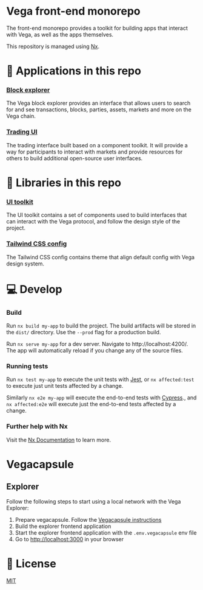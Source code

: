 # Vega front-end monorepo

The front-end monorepo provides a toolkit for building apps that interact with Vega, as well as the apps themselves.

This repository is managed using [Nx](https://nx.dev).

# 🔎 Applications in this repo

### [Block explorer](https://github.com/vegaprotocol/frontend-monorepo/tree/master/apps/explorer)

The Vega block explorer provides an interface that allows users to search for and see transactions, blocks, parties, assets, markets and more on the Vega chain.

### [Trading UI](https://github.com/vegaprotocol/frontend-monorepo/tree/master/apps/trading)

The trading interface built based on a component toolkit. It will provide a way for participants to interact with markets and provide resources for others to build additional open-source user interfaces.

# 🧱 Libraries in this repo

### [UI toolkit](https://github.com/vegaprotocol/frontend-monorepo/tree/master/libs/ui-toolkit)

The UI toolkit contains a set of components used to build interfaces that can interact with the Vega protocol, and follow the design style of the project.

### [Tailwind CSS config](https://github.com/vegaprotocol/frontend-monorepo/tree/master/libs/tailwindcss-config)

The Tailwind CSS config contains theme that align default config with Vega design system.

# 💻 Develop

### Build

Run `nx build my-app` to build the project. The build artifacts will be stored in the `dist/` directory. Use the `--prod` flag for a production build.

Run `nx serve my-app` for a dev server. Navigate to http://localhost:4200/. The app will automatically reload if you change any of the source files.

### Running tests

Run `nx test my-app` to execute the unit tests with [Jest](https://jestjs.io), or `nx affected:test` to execute just unit tests affected by a change.

Similarly `nx e2e my-app` will execute the end-to-end tests with [Cypress](https://www.cypress.io)., and `nx affected:e2e` will execute just the end-to-end tests affected by a change.

### Further help with Nx

Visit the [Nx Documentation](https://nx.dev/getting-started/intro) to learn more.

# Vegacapsule

## Explorer

Follow the following steps to start using a local network with the Vega Explorer:

1. Prepare vegacapsule. Follow the [Vegacapsule instructions](https://github.com/vegaprotocol/vegacapsule#quick-start)
1. Build the explorer frontend application
1. Start the explorer frontend application with the `.env.vegacapsule` env file
1. Go to [http://localhost:3000](http://localhost:3000) in your browser

# 📑 License

[MIT](./LICENSE)
